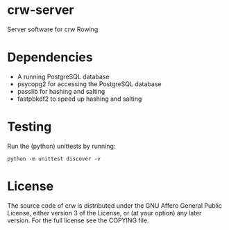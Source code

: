 # crw-server
Server software for crw Rowing

# Dependencies

 * A running PostgreSQL database
 * psycopg2 for accessing the PostgreSQL database
 * passlib for hashing and salting
 * fastpbkdf2 to speed up hashing and salting

# Testing

Run the (python) unittests by running:

```python -m unittest discover -v```

# License

The source code of crw is distributed under the GNU Affero General
Public License, either version 3 of the License, or (at your option)
any later version. For the full license see the COPYING file.
